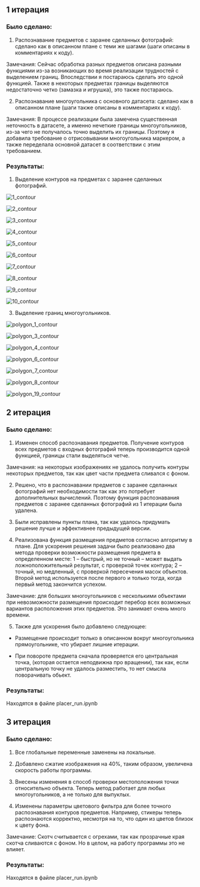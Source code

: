 ## 1 итерация
### Было сделано:
1.	Распознавание предметов с заранее сделанных фотографий: сделано как в описанном плане с теми же шагами (шаги описаны в комментариях к коду).

Замечания: 
Сейчас обработка разных предметов описана разными функциями из-за возникающих во время реализации трудностей с выделением границ. Впоследствии я постараюсь сделать это одной функцией.
Также в некоторых предметах границы выделяются недостаточно четко (замазка и игрушка), это также постараюсь.

2.	Распознавание многоугольника с основного датасета: сделано как в описанном плане (шаги также описаны в комментариях к коду).

Замечания:
В процессе реализации была замечена существенная неточность в датасете, а именно нечеткие границы многоугольников, из-за чего не получалось точно выделить их границы. Поэтому я добавила требование о отрисовывании многоугольника маркером, а также переделала основной датасет в соответствии с этим требованием.

### Результаты:
1. Выделение контуров на предметах с заранее сделанных фотографий.

![1_contour](https://user-images.githubusercontent.com/72768554/197344979-afda431f-7e81-4b61-b7bd-4df5e1eab351.png)

![2_contour](https://user-images.githubusercontent.com/72768554/197344989-ac5395b5-acf8-49e7-9cad-6e7e632e0cae.png)

![3_contour](https://user-images.githubusercontent.com/72768554/197344995-03d677e4-b4d2-4342-a3ef-ee1d905892ab.png)

![4_contour](https://user-images.githubusercontent.com/72768554/197345000-0fce7908-69cf-4df5-ae34-2607458aab53.png)

![5_contour](https://user-images.githubusercontent.com/72768554/197345005-01e72376-ed07-44d1-bdd5-f39d62f73862.png)

![6_contour](https://user-images.githubusercontent.com/72768554/197345013-7fae247b-690a-4c2c-b771-7af16b6033d5.png)

![7_contour](https://user-images.githubusercontent.com/72768554/197345018-b8f8f3f7-b7bc-48ea-a530-3137650cad00.png)

![8_contour](https://user-images.githubusercontent.com/72768554/197345023-67c3efcd-d9cb-4bcf-a28a-fae99cf1e580.png)

![9_contour](https://user-images.githubusercontent.com/72768554/197345037-ac68b5f7-a615-41bb-9a09-cc7799e5c30e.png)

![10_contour](https://user-images.githubusercontent.com/72768554/197345040-ba59c778-4e8b-4c60-b51d-e96a23e7d805.png)


3. Выделение границ многоугольников.

![polygon_1_contour](https://user-images.githubusercontent.com/72768554/197345087-7b084e3d-aef5-405f-8c8d-c8a98eeae186.png)

![polygon_3_contour](https://user-images.githubusercontent.com/72768554/197345241-246fd183-7304-4960-a515-21d9dcf2e030.png)

![polygon_4_contour](https://user-images.githubusercontent.com/72768554/197345244-51694666-ace0-4852-b3bd-ed956fc90b1f.png)

![polygon_6_contour](https://user-images.githubusercontent.com/72768554/197345265-92ef15d2-e7af-4e83-8ca7-f85d4beb4834.png)

![polygon_7_contour](https://user-images.githubusercontent.com/72768554/197345271-5331358f-2a3a-4a5a-8377-b9f88f4f7a3a.png)

![polygon_8_contour](https://user-images.githubusercontent.com/72768554/197345291-89f7c47b-6e4c-4cc3-8d42-b1be833cccc4.png)

![polygon_19_contour](https://user-images.githubusercontent.com/72768554/197345325-fe421910-ee2b-4090-b97b-70f987b6cfcb.png)

## 2 итерация
### Было сделано:
1.  Изменен способ распознавания предметов. Получение контуров всех предметов с входных фотографий теперь производится одной функцией, границы стали выделяться четче.

Замечания: на некоторых изображениях не удалось получить контуры некоторых предметов, так как цвет части предмета сливался с фоном.  

2.  Решено, что в распознавании предметов с заранее сделанных фотографий нет необходимости так как это потребует дополнительных вычислений. Поэтому функция распознавания предметов с заранее сделанных фотографий из 1 итерации была удалена.

3.  Были исправлены пункты плана, так как удалось придумать решение лучше и эффективнее предыдущей версии.

4.  Реализована функция размещения предметов согласно алгоритму в плане. Для ускорения решения задачи было реализовано два метода проверки возможности размещения предмета в определенном месте: 1 – быстрый, но не точный – может выдать ложноположительный результат, с проверкой точек контура; 2 – точный, но медленный, с проверкой пересечения масок объектов. Второй метод используется после первого и только тогда, когда первый метод закончится успехом.

Замечание: для больших многоугольников с несколькими объектами при невозможности размещения происходит перебор всех возможных вариантов расположения этих предметов. Это занимает очень много времени.

5.  Также для ускорения было добавлено следующее:

- Размещение происходит только в описанном вокруг многоугольника прямоугольнике, что убирает лишние итерации.

- При повороте предмета сначала проверяется его центральная точка, (которая остается неподвижна про вращении), так как, если центральную точку не удалось разместить, то нет смысла поворачивать обьект.

### Результаты:
Находятся в файле placer_run.ipynb

## 3 итерация
### Было сделано:
1. Все глобальные переменные заменены на локальные.

2. Добавлено сжатие изображения на 40%, таким образом, увеличена скорость работы программы.

3. Внесены изменения в способ проверки местоположения точки относительно объекта. Теперь метод работает для любых многоугольников, а не только для выпуклых.

4. Изменены параметры цветового фильтра для более точного распознавания контуров предметов. Например, стикеры теперь распознаются корректно, несмотря на то, что один из цветов близок к цвету фона.

Замечание: Скотч считывается с огрехами, так как прозрачные края скотча сливаются с фоном. Но в целом, на работу программы это не влияет.

### Результаты:
Находятся в файле placer_run.ipynb
